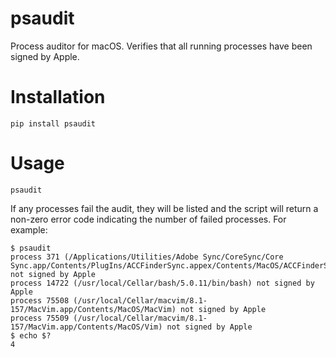 # psaudit
Process auditor for macOS. Verifies that all running processes have been signed by Apple.

# Installation
```
pip install psaudit
```

# Usage
```
psaudit
```

If any processes fail the audit, they will be listed and the script will return a non-zero error code indicating the number of failed processes. For example:
```
$ psaudit 
process 371 (/Applications/Utilities/Adobe Sync/CoreSync/Core Sync.app/Contents/PlugIns/ACCFinderSync.appex/Contents/MacOS/ACCFinderSync) not signed by Apple
process 14722 (/usr/local/Cellar/bash/5.0.11/bin/bash) not signed by Apple
process 75508 (/usr/local/Cellar/macvim/8.1-157/MacVim.app/Contents/MacOS/MacVim) not signed by Apple
process 75509 (/usr/local/Cellar/macvim/8.1-157/MacVim.app/Contents/MacOS/Vim) not signed by Apple
$ echo $?
4
```
